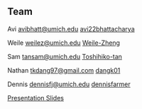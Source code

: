 

## Team

Avi avibhatt@umich.edu [avi22bhattacharya](https://github.com/avi22bhattacharya)

Weile weilez@umich.edu [Weile-Zheng](https://github.com/Weile-Zheng)

Sam tansam@umich.edu [Toshihiko-tan](https://github.com/Toshihiko-tan)

Nathan tkdang97@gmail.com [dangk01](https://github.com/dangk01)

Dennis dennisfj@umich.edu [dennisfarmer](https://github.com/dennisfarmer)


[Presentation Slides](https://docs.google.com/presentation/d/14KdpuFMqFfnKe5M7K4QRyPROVCyOtDu0aSvHb-bYHrQ/edit?usp=sharing)
